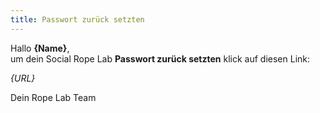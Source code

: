 ```yaml
---
title: Passwort zurück setzten
---
```


Hallo **{Name}**,  
um dein Social Rope Lab **Passwort zurück setzten** klick auf diesen Link:

*{URL}*

Dein Rope Lab Team